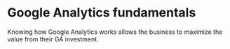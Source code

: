 # Google Analytics fundamentals

Knowing how Google Analytics works allows the business to maximize the value from their GA investment.